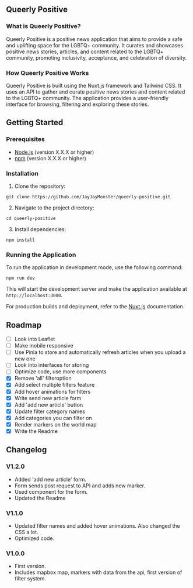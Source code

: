 ## Queerly Positive

### What is Queerly Positive?

Queerly Positive is a positive news application that aims to provide a safe and uplifting space for the LGBTQ+ community. It curates and showcases positive news stories, articles, and content related to the LGBTQ+ community, promoting inclusivity, acceptance, and celebration of diversity.

### How Queerly Positive Works

Queerly Positive is built using the Nuxt.js framework and Tailwind CSS. It uses an API to gather and curate positive news stories and content related to the LGBTQ+ community. The application provides a user-friendly interface for browsing, filtering and exploring these stories.

## Getting Started

### Prerequisites

- [Node.js](https://nodejs.org/) (version X.X.X or higher)
- [npm](https://www.npmjs.com/) (version X.X.X or higher)

### Installation

1. Clone the repository:

```
git clone https://github.com/JayJayMonster/queerly-positive.git
```

2. Navigate to the project directory:

```
cd queerly-positive
```

3. Install dependencies:

```
npm install
```

### Running the Application

To run the application in development mode, use the following command:

```
npm run dev
```

This will start the development server and make the application available at `http://localhost:3000`.

For production builds and deployment, refer to the [Nuxt.js](https://nuxt.com/docs/getting-started/introduction) documentation.

## Roadmap

- [ ] Look into Leaflet
- [ ] Make mobile responsive
- [ ] Use Pinia to store and automatically refresh articles when you upload a new one
- [ ] Look into interfaces for storing
- [ ] Optimize code, use more components 
- [x] Remove 'all' filteroption
- [x] Add select multiple filters feature
- [x] Add hover animations for filters
- [x] Write send new article form
- [x] Add 'add new article' button
- [x] Update filter category names
- [x] Add categories you can filter on
- [x] Render markers on the world map
- [x] Write the Readme

## Changelog

### V1.2.0
- Added 'add new article' form\.
- Form sends post request to API and adds new marker\.
- Used component for the form\.
- Updated the Readme

### V1.1.0
- Updated filter names and added hover animations. Also changed the CSS a lot\.
- Optimized code\.

### V1.0.0
- First version\.
- Includes mapbox map, markers with data from the api, first version of filter system\.

